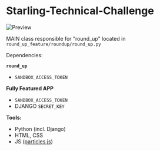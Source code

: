 # Starling-Technical-Challenge

![Preview](https://media0.giphy.com/media/AWmVGaYIVr3hMVqwhf/giphy.gif?cid=790b7611172e0de04fc87a496b5187852e3d3af1ccdf7e41&rid=giphy.gif&ct=g)

MAIN class responsible for "round_up" located in `round_up_feature/roundup/round_up.py`

Dependencies:

**`round_up`**
- `SANDBOX_ACCESS_TOKEN`

**Fully Featured APP**
- `SANDBOX_ACCESS_TOKEN`
- DJANGO `SECRET_KEY`

**Tools:**

- Python (incl. Django)
- HTML, CSS
- JS ([particles.js](https://vincentgarreau.com/particles.js/))

